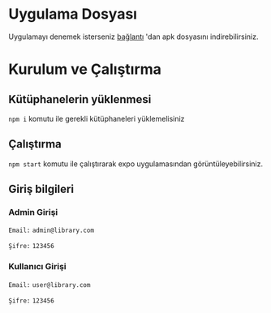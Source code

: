 # Uygulama Dosyası
Uygulamayı denemek isterseniz [bağlantı](https://expo.dev//accounts/keremcankurt/projects/LibraryApp/builds/53a9d151-1fe8-469d-bf84-b5784d92d85b) 'dan apk dosyasını indirebilirsiniz.
# Kurulum ve Çalıştırma
## Kütüphanelerin yüklenmesi
`npm i` komutu ile gerekli kütüphaneleri yüklemelisiniz
## Çalıştırma
`npm start` komutu ile çalıştırarak expo uygulamasından görüntüleyebilirsiniz.

## Giriş bilgileri
### Admin Girişi
`Email:` `admin@library.com`

`Şifre:` `123456` 
### Kullanıcı Girişi
`Email:` `user@library.com` 

`Şifre:` `123456` 
